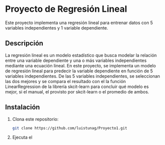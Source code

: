 # Proyecto de Regresión Lineal

Este proyecto implementa una regresión lineal para entrenar datos con 5 variables independientes y 1 variable dependiente.

## Descripción

La regresión lineal es un modelo estadístico que busca modelar la relación entre una variable dependiente y una o más variables independientes mediante una ecuación lineal. En este proyecto, se implementa un modelo de regresión lineal para predecir la variable dependiente en función de 5 variables independientes. De las 5 variables independientes, se seleccionan las dos mejores y se compara el resultado con el la función LinearRegression de la librería skcit-learn para concluir qué modelo es mejor, si el manual, el provisto por skcit-learn o el promedio de ambos.

## Instalación

1. Clona este repositorio:

   ```bash
   git clone https://github.com/luistunag/Proyecto1.git

2. Ejecuta el 


   
